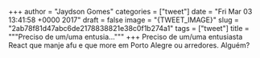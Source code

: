
+++
author = "Jaydson Gomes"
categories = ["tweet"]
date = "Fri Mar 03 13:41:58 +0000 2017"
draft = false
image = "{TWEET_IMAGE}"
slug = "2ab78f81d47abc6de2178838821e38c0f1b274a1"
tags = ["tweet"]
title = """Preciso de um/uma entusia..."""
+++
Preciso de um/uma entusiasta React que manje afu e que more em Porto Alegre ou arredores. Alguém?
